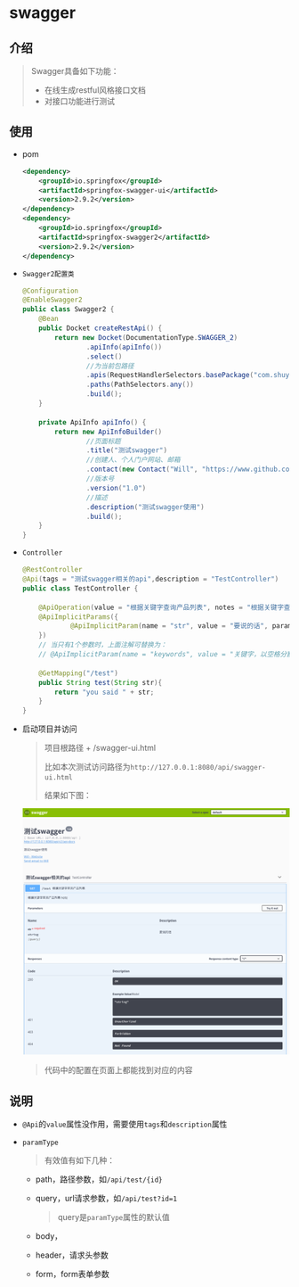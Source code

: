 # swagger
## 介绍

> Swagger具备如下功能：
>
> + 在线生成restful风格接口文档
> + 对接口功能进行测试

## 使用

+ pom

  ```xml
  <dependency>
      <groupId>io.springfox</groupId>
      <artifactId>springfox-swagger-ui</artifactId>
      <version>2.9.2</version>
  </dependency>
  <dependency>
      <groupId>io.springfox</groupId>
      <artifactId>springfox-swagger2</artifactId>
      <version>2.9.2</version>
  </dependency>
  ```

+ `Swagger2配置类`

  ```java
  @Configuration
  @EnableSwagger2
  public class Swagger2 {
      @Bean
      public Docket createRestApi() {
          return new Docket(DocumentationType.SWAGGER_2)
                  .apiInfo(apiInfo())
                  .select()
                  //为当前包路径
                  .apis(RequestHandlerSelectors.basePackage("com.shuyan.swagger"))
                  .paths(PathSelectors.any())
                  .build();
      }
  
      private ApiInfo apiInfo() {
          return new ApiInfoBuilder()
                  //页面标题
                  .title("测试swagger")
                  //创建人、个人门户网站、邮箱
                  .contact(new Contact("Will", "https://www.github.com/Mshuyan", "434224591@qq.com"))
                  //版本号
                  .version("1.0")
                  //描述
                  .description("测试swagger使用")
                  .build();
      }
  }
  ```

+ `Controller`

  ```java
  @RestController
  @Api(tags = "测试swagger相关的api",description = "TestController")
  public class TestController {
  
      @ApiOperation(value = "根据关键字查询产品列表", notes = "根据关键字查询产品列表 note")
      @ApiImplicitParams({
              @ApiImplicitParam(name = "str", value = "要说的话", paramType = "query",required = true, dataType = "String")
      })
      // 当只有1个参数时，上面注解可替换为：
      // @ApiImplicitParam(name = "keywords", value = "关键字，以空格分割", required = true, dataType = "String")
  
      @GetMapping("/test")
      public String test(String str){
          return "you said " + str;
      }
  }
  ```

+ 启动项目并访问

  > 项目根路径  +  /swagger-ui.html
  >
  > 比如本次测试访问路径为`http://127.0.0.1:8080/api/swagger-ui.html`
  >
  > 结果如下图：

  ![861542278200_.pic](assets/861542278200_.pic.jpg) 

  > 代码中的配置在页面上都能找到对应的内容

## 说明

+ `@Api`的`value`属性没作用，需要使用`tags`和`description`属性

+ `paramType`

  > 有效值有如下几种：

  + path，路径参数，如`/api/test/{id}`

  + query，url请求参数，如`/api/test?id=1`

    > query是`paramType`属性的默认值

  + body，

  + header，请求头参数

  + form，form表单参数